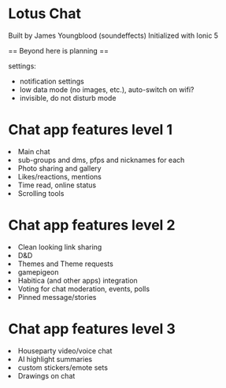 # Lotus Chat
Built by James Youngblood (soundeffects)
Initialized with Ionic 5

== Beyond here is planning ==

settings:
- notification settings
- low data mode (no images, etc.), auto-switch on wifi?
- invisible, do not disturb mode

<h1>Chat app features level 1</h1>
<li>Main chat</li>
<li>sub-groups and dms, pfps and nicknames for each</li>
<li>Photo sharing and gallery</li>
<li>Likes/reactions, mentions</li>
<li>Time read, online status</li>
<li>Scrolling tools</li>

<h1>Chat app features level 2</h1>
<li>Clean looking link sharing</li>
<li>D&D</li>
<li>Themes and Theme requests</li>
<li>gamepigeon</li>
<li>Habitica (and other apps) integration</li>
<li>Voting for chat moderation, events, polls</li>
<li>Pinned message/stories</li>

<h1>Chat app features level 3</h1>
<li>Houseparty video/voice chat</li>
<li>AI highlight summaries</li>
<li>custom stickers/emote sets</li>
<li>Drawings on chat</li>
